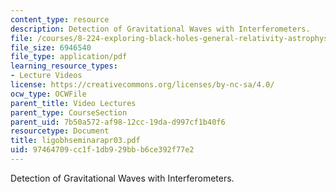 ```yaml
---
content_type: resource
description: Detection of Gravitational Waves with Interferometers.
file: /courses/8-224-exploring-black-holes-general-relativity-astrophysics-spring-2003/97464709cc1f1db929bbb6ce392f77e2_ligobhseminarapr03.pdf
file_size: 6946540
file_type: application/pdf
learning_resource_types:
- Lecture Videos
license: https://creativecommons.org/licenses/by-nc-sa/4.0/
ocw_type: OCWFile
parent_title: Video Lectures
parent_type: CourseSection
parent_uid: 7b50a572-af98-12cc-19da-d997cf1b40f6
resourcetype: Document
title: ligobhseminarapr03.pdf
uid: 97464709-cc1f-1db9-29bb-b6ce392f77e2
---
```

Detection of Gravitational Waves with Interferometers.
